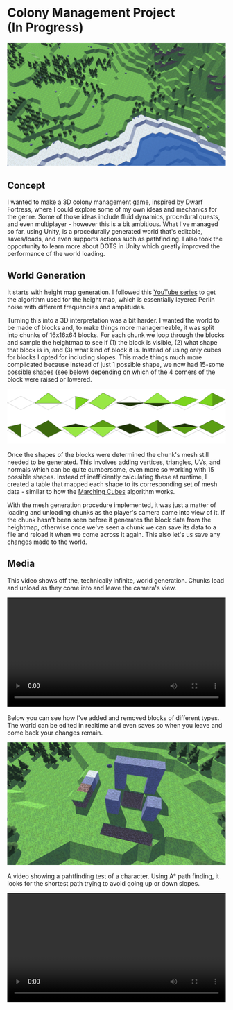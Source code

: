 # Colony Management Project (In&nbsp;Progress)

<img src="images/cm_project/clip1.png"/>

## Concept
I wanted to make a 3D colony management game, inspired by Dwarf Fortress, where I could explore some of my own ideas and mechanics for the genre. Some of those ideas include fluid dynamics, procedural quests, and even multiplayer - however this is a bit ambitious. What I've managed so far, using Unity, is a procedurally generated world that's editable, saves/loads, and even supports actions such as pathfinding. I also took the opportunity to learn more about DOTS in Unity which greatly improved the performance of the world loading.

## World Generation

It starts with height map generation. I followed this [YouTube series](https://youtube.com/playlist?list=PLFt_AvWsXl0eBW2EiBtl_sxmDtSgZBxB3) to get the algorithm used for the height map, which is essentially layered Perlin noise with different frequencies and amplitudes. 

Turning this into a 3D interpretation was a bit harder. I wanted the world to be made of blocks and, to make things more managemeable, it was split into chunks of 16x16x64 blocks. For each chunk we loop through the blocks and sample the heightmap to see if (1) the block is visible, (2) what shape that block is in, and (3) what kind of block it is. Instead of using only cubes for blocks I opted for including slopes. This made things much more complicated because instead of just 1 possible shape, we now had 15-some possible shapes (see below) depending on which of the 4 corners of the block were raised or lowered.

<img src="images/cm_project/slopes.png"/>

Once the shapes of the blocks were determined the chunk's mesh still needed to be generated. This involves adding vertices, triangles, UVs, and normals which can be quite cumbersome, even more so working with 15 possible shapes. Instead of inefficiently calculating these at runtime, I created a table that mapped each shape to its corresponding set of mesh data - similar to how the [Marching Cubes](https://en.wikipedia.org/wiki/Marching_cubes) algorithm works.

With the mesh generation procedure implemented, it was just a matter of loading and unloading chunks as the player's camera came into view of it. If the chunk hasn't been seen before it generates the block data from the heightmap, otherwise once we've seen a chunk we can save its data to a file and reload it when we come across it again. This also let's us save any changes made to the world.

## Media

This video shows off the, technically infinite, world generation. Chunks load and unload as they come into and leave the camera's view.

<p>
	<video controls="true" allowfullscreen="true" width="100%" height="auto">
		<source src="images/cm_project/world.mp4" type="video/mp4">
	</video>
</p>

Below you can see how I've added and removed blocks of different types. The world can be edited in realtime and even saves so when you leave and come back your changes remain.

<img src="images/cm_project/clip2.png"/>

A video showing a pahtfinding test of a character. Using A* path finding, it looks for the shortest path trying to avoid going up or down slopes.

<p>
	<video controls="true" allowfullscreen="true" width="100%" height="auto">
		<source src="images/cm_project/pathfinding.webm" type="video/webm">
	</video>
</p>